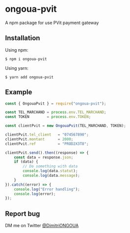 # ongoua-pvit
A npm package for use PVit payment gateway

## Installation

Using npm:
```shell
$ npm i ongoua-pvit
```

Using yarn:
```shell
$ yarn add ongoua-pvit
```
## Example
```js
const { OngouaPvit } = require("ongoua-pvit");

const TEL_MARCHAND = process.env.TEL_MARCHAND;
const TOKEN        = process.env.TOKEN;

const clientPvit = new OngouaPvit(TEL_MARCHAND, TOKEN);

clientPvit.tel_client   = "074567890";
clientPvit.montant      = 2000;
clientPvit.ref          = "PROD2X3T8";

clientPvit.send().then((response) => {
    const data = response.json;
    if (data) {
        // Do something with data
        console.log(data.statut);
        console.log(data.message);
    }
}).catch((error) => {
    console.log("Error handling");
    console.log(error);
});
```
## Report bug
DM me on Twitter [@DimitriONGOUA](https://twitter.com/DimitriOngoua)